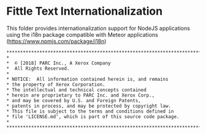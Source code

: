 # Fittle Text Internationalization

This folder provides internationalization support for NodeJS applications using the i18n package compatible with Meteor
applications (https://www.npmjs.com/package/i18n)

```
*************************************************************************
*
*  © [2018] PARC Inc., A Xerox Company
*  All Rights Reserved.
*
* NOTICE:  All information contained herein is, and remains
* the property of Xerox Corporation.
* The intellectual and technical concepts contained
* herein are proprietary to PARC Inc. and Xerox Corp.,
* and may be covered by U.S. and Foreign Patents,
* patents in process, and may be protected by copyright law.
* This file is subject to the terms and conditions defined in
* file 'LICENSE.md', which is part of this source code package.
*
**************************************************************************/
```